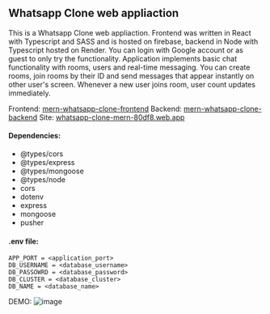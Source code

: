 ## Whatsapp Clone web appliaction
This is a Whatsapp Clone web appliaction. Frontend was written in React with Typescript and SASS and is hosted on firebase, backend in Node with Typescript hosted on Render. You can login with Google account or as guest to only try the functionality. Application implements basic chat functionality with rooms, users and real-time messaging. You can create rooms, join rooms by their ID and send messages that appear instantly on other user's screen. Whenever a new user joins room, user count updates immediately.

Frontend: [mern-whatsapp-clone-frontend](https://github.com/MatiMatik97/mern-whatsapp-clone-frontend)
Backend: [mern-whatsapp-clone-backend](https://github.com/MatiMatik97/mern-whatsapp-clone-backend)
Site: [whatsapp-clone-mern-80df8.web.app](https://whatsapp-clone-mern-80df8.web.app/)

#### Dependencies:

- @types/cors
- @types/express
- @types/mongoose
- @types/node
- cors
- dotenv
- express
- mongoose
- pusher

#### .env file:

```
APP_PORT = <application_port>
DB_USERNAME = <database_username>
DB_PASSOWRD = <database_password>
DB_CLUSTER = <database_cluster>
DB_NAME = <database_name>
```

DEMO:
![image](https://user-images.githubusercontent.com/46346197/217788319-aa25c810-191a-425d-8b45-6a9a273e5f03.png)
